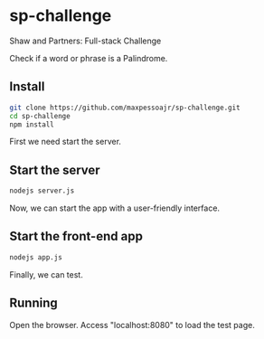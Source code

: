 # sp-challenge
Shaw and Partners: Full-stack Challenge

Check if a word or phrase is a Palindrome.

## Install
```bash
git clone https://github.com/maxpessoajr/sp-challenge.git
cd sp-challenge
npm install
```

First we need start the server.

## Start the server
```bash
nodejs server.js
```

Now, we can start the app with a user-friendly interface.


## Start the front-end app
```bash
nodejs app.js
```

Finally, we can test.

## Running
Open the browser.
Access "localhost:8080" to load the test page.
